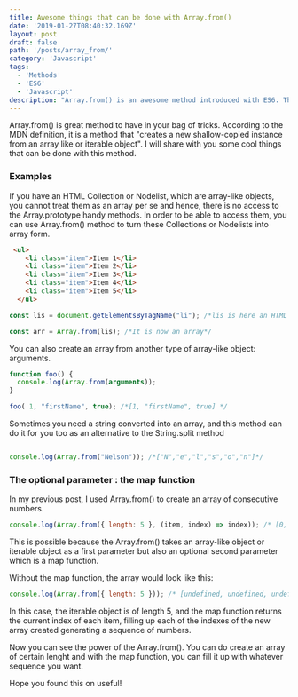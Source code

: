 ```yaml
---
title: Awesome things that can be done with Array.from()
date: '2019-01-27T08:40:32.169Z'
layout: post
draft: false
path: '/posts/array_from/'
category: 'Javascript'
tags:
  - 'Methods'
  - 'ES6'
  - 'Javascript'
description: "Array.from() is an awesome method introduced with ES6. This post includes practical examples of how I use it."
---
```


Array.from() is  great method to have in your bag of tricks. According to the MDN definition, it is a method that "creates a new shallow-copied instance from an array like or iterable object". I will share with you some cool things that can be done with this method.

### Examples

If you have an HTML Collection or Nodelist, which are array-like objects, you cannot treat them as an array per se and hence, there is no access to the Array.prototype handy methods. In order to be able to access them, you can use Array.from() method to turn these  Collections or Nodelists into array form.

```html
 <ul>
    <li class="item">Item 1</li>
    <li class="item">Item 2</li>
    <li class="item">Item 3</li>
    <li class="item">Item 4</li>
    <li class="item">Item 5</li>
  </ul>
```
```js
const lis = document.getElementsByTagName("li"); /*lis is here an HTML collection*/

const arr = Array.from(lis); /*It is now an array*/

```

You can also create an array from another type of array-like object: arguments.

```js
function foo() {
  console.log(Array.from(arguments));
}

foo( 1, "firstName", true); /*[1, "firstName", true] */

```
Sometimes you need a string converted into an array, and this method can do it for you too as an alternative to the String.split method

```js

console.log(Array.from("Nelson")); /*["N","e","l","s","o","n"]*/

```

### The optional parameter : the map function

In my previous post, I used Array.from() to create an array of consecutive numbers. 

```js
console.log(Array.from({ length: 5 }, (item, index) => index)); /* [0, 1, 2, 3, 4] */
```
This is possible because the Array.from() takes an array-like object or iterable object as a first parameter but also an optional second parameter which is a map function. 

Without the map function, the array would look like this:

```js
console.log(Array.from({ length: 5 })); /* [undefined, undefined, undefined, undefined, undefined] */
```

In this case, the iterable object is of length 5, and the map function returns the current index of each item, filling up each of the indexes of the new array created generating a sequence of numbers.

Now you can see the power of the Array.from(). You can do create an array of certain lenght and with the map function, you can fill it up with whatever sequence you want.

Hope you found this on useful! 



